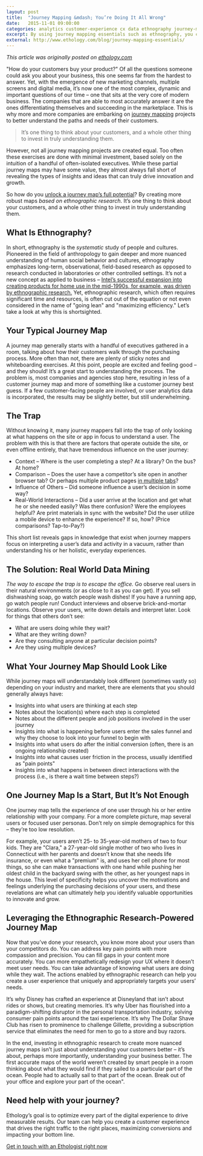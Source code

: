 ```yaml
---
layout: post
title:  "Journey Mapping &mdash; You’re Doing It All Wrong"
date:   2015-11-01 09:00:00
categories: analytics customer-experience cx data ethnography journey-map ux
excerpt: By using journey mapping essentials such as ethnography, you can make sure you're not missing any pieces to your journey map puzzle.
external: http://www.ethology.com/blog/journey-mapping-essentials/
---
```


_This article was originally posted on [ethology.com](http://www.ethology.com/blog/journey-mapping-essentials?ref=seanricenet)_

&quot;How do your customers buy your product?&quot; Of all the questions someone could ask you about your business, this one seems far from the hardest to answer. Yet, with the emergence of new marketing channels, multiple screens and digital media, it’s now one of the most complex, dynamic and important questions of our time &ndash; one that sits at the very core of modern business. The companies that are able to most accurately answer it are the ones differentiating themselves and succeeding in the marketplace. This is why more and more companies are embarking on [journey mapping](http://www.smashingmagazine.com/2015/01/all-about-customer-journey-mapping/) projects to better understand the paths and needs of their customers.

> It’s one thing to think about your customers, and a whole other thing to invest in truly understanding them.

However, not all journey mapping projects are created equal. Too often these exercises are done with minimal investment, based solely on the intuition of a handful of often-isolated executives. While these partial journey maps may have some value, they almost always fall short of revealing the types of insights and ideas that can truly drive innovation and growth.

So how do you [unlock a journey map’s full potential](http://www.ethology.com/use-your-customer-journey-map-to-guide-your-marketing)? By creating more robust maps *based on ethnographic research*. It’s one thing to think about your customers, and a whole other thing to invest in truly understanding them.

<!--<img src="http://www.ethology.com/wp-content/uploads/2015/12/what-is-ethnography.jpg" alt="what is ethnography" />-->

## What Is Ethnography?
In short, ethnography is the *systematic* study of people and cultures. Pioneered in the field of anthropology to gain deeper and more nuanced understanding of human social behavior and cultures, ethnography emphasizes long-term, observational, field-based research as opposed to research conducted in laboratories or other controlled settings. It’s not a new concept as applied to business &ndash; <a href="https://hbr.org/2009/03/ethnographic-research-a-key-to-strategy" target="_blank">Intel’s successful expansion into creating products for home use in the mid-1990s, for example, was driven by ethnographic research.</a> Yet, ethnographic research, which often requires significant time and resources, is often cut out of the equation or not even considered in the name of &quot;going lean&quot; and &quot;maximizing efficiency.&quot; Let’s take a look at why this is shortsighted.

## Your Typical Journey Map

A journey map generally starts with a handful of executives gathered in a room, talking about how their customers walk through the purchasing process. More often than not, there are plenty of sticky notes and whiteboarding exercises. At this point, people are excited and feeling good &ndash; and they should! It’s a great start to understanding the process. The problem is, most companies and agencies stop here, resulting in less of a customer journey map and more of something like a customer journey best guess. If a few customer-facing people are involved, or user analytics data is incorporated, the results may be slightly better, but still underwhelming.

## The Trap

Without knowing it, many journey mappers fall into the trap of only looking at what happens on the site or app in focus to understand a user. The problem with this is that there are factors that operate outside the site, or even offline entirely, that have tremendous influence on the user journey:

- Context &ndash; Where is the user completing a step? At a library? On the bus? At home?
- Comparison &ndash; Does the user have a competitor’s site open in another browser tab? Or perhaps multiple product pages <a href="http://www.nngroup.com/articles/multi-tab-page-parking/" target="_blank">in multiple tabs</a>?
- Influence of Others &ndash; Did someone influence a user’s decision in some way?
- Real-World Interactions &ndash; Did a user arrive at the location and get what he or she needed easily? Was there confusion? Were the employees helpful? Are print materials in sync with the website? Did the user utilize a mobile device to enhance the experience? If so, how? (Price comparisons? Tap-to-Pay?)

This short list reveals gaps in knowledge that exist when journey mappers focus on interpreting a user’s data and activity in a vacuum, rather than understanding his or her holistic, everyday experiences.

## The Solution: Real World Data Mining

*The way to escape the trap is to escape the office.* Go observe real users in their natural environments (or as close to it as you can get). If you sell dishwashing soap, go watch people wash dishes! If you have a running app, go watch people run! Conduct interviews and observe brick-and-mortar locations. Observe your users, write down details and interpret later. Look for things that others don’t see:

- What are users doing while they wait?
- What are they writing down?
- Are they consulting anyone at particular decision points?
- Are they using multiple devices?

## What Your Journey Map Should Look Like

While journey maps will understandably look different (sometimes vastly so) depending on your industry and market, there are elements that you should generally always have:

- Insights into what users are thinking at each step
- Notes about the location(s) where each step is completed
- Notes about the different people and job positions involved in the user journey
- Insights into what is happening before users enter the sales funnel and why they choose to look into your funnel to begin with
- Insights into what users do after the initial conversion (often, there is an ongoing relationship created)
- Insights into what causes user friction in the process, usually identified as &quot;pain points&quot;
- Insights into what happens in between direct interactions with the process (i.e., is there a wait time between steps?)


## One Journey Map Is a Start, But It’s Not Enough

One journey map tells the experience of one user through his or her entire relationship with your company. For a more complete picture, map several users or focused user personas. Don’t rely on simple demographics for this &ndash; they’re too low resolution.

For example, your users aren’t 25- to 35-year-old mothers of two to four kids. They are &quot;Clara,&quot; a 27-year-old single mother of two who lives in Connecticut with her parents and doesn’t know that she needs life insurance, or even what a &quot;premium&quot; is, and uses her cell phone for most things, so she can make transactions with one hand while pushing her oldest child in the backyard swing with the other, as her youngest naps in the house. This level of specificity helps you uncover the motivations and feelings underlying the purchasing decisions of your users, and these revelations are what can ultimately help you identify valuable opportunities to innovate and grow.

## Leveraging the Ethnographic Research-Powered Journey Map

Now that you’ve done your research, you know more about your users than your competitors do. You can address key pain points with more compassion and precision. You can fill gaps in your content more accurately. You can more empathetically redesign your UX where it doesn’t meet user needs. You can take advantage of knowing what users are doing while they wait. The actions enabled by ethnographic research can help you create a user experience that uniquely and appropriately targets your users’ needs.

It’s why Disney has crafted an experience at Disneyland that isn’t about rides or shows, but creating memories. It’s why Uber has flourished into a paradigm-shifting disruptor in the personal transportation industry, solving consumer pain points around the taxi experience. It’s why The Dollar Shave Club has risen to prominence to challenge Gillette, providing a subscription service that eliminates the need for men to go to a store and buy razors.

In the end, investing in ethnographic research to create more nuanced journey maps isn’t just about understanding your customers better &ndash; it’s about, perhaps more importantly, understanding your business better. The first accurate maps of the world weren’t created by smart people in a room thinking about what they would find if they sailed to a particular part of the ocean. People had to actually sail to that part of the ocean. Break out of your office and explore your part of the ocean".

## Need help with your journey?

Ethology’s goal is to optimize every part of the digital experience to drive measurable results. Our team can help you create a customer experience that drives the right traffic to the right places, maximizing conversions and impacting your bottom line.

<a href="http://www.ethology.com/contact-us/">Get in touch with an Ethologist right now</a>
